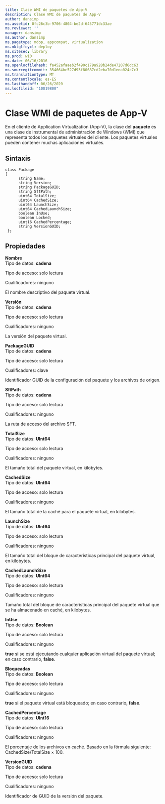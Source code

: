 ```yaml
---
title: Clase WMI de paquetes de App-V
description: Clase WMI de paquetes de App-V
author: dansimp
ms.assetid: 0fc26c3b-9706-4804-be2d-645771dc33ae
ms.reviewer: ''
manager: dansimp
ms.author: dansimp
ms.pagetype: mdop, appcompat, virtualization
ms.mktglfcycl: deploy
ms.sitesec: library
ms.prod: w10
ms.date: 06/16/2016
ms.openlocfilehash: fa452afaaeb2f490c179a928b24de47207d6dc63
ms.sourcegitcommit: 354664bc527d93f80687cd2eba70d1eea024c7c3
ms.translationtype: MT
ms.contentlocale: es-ES
ms.lasthandoff: 06/26/2020
ms.locfileid: "10819800"
---
```

# Clase WMI de paquetes de App-V


En el cliente de Application Virtualization (App-V), la clase del **paquete** es una clase de instrumental de administración de Windows (WMI) que representa todos los paquetes virtuales del cliente. Los paquetes virtuales pueden contener muchas aplicaciones virtuales.

## Sintaxis


``` syntax
class Package
{
      string Name;
      string Version;
      string PackageGUID;
      string SftPath;
      uint64 TotalSize;
      uint64 CachedSize;
      uint64 LaunchSize;
      uint64 CachedLaunchSize;
      boolean InUse;
      boolean Locked;
      uint16 CachedPercentage;
      string VersionGUID;
 };
```

## Propiedades


<a href="" id="name"></a>**Nombre**  
Tipo de datos: **cadena**

Tipo de acceso: solo lectura

Cualificadores: ninguno

El nombre descriptivo del paquete virtual.

<a href="" id="version"></a>**Versión**  
Tipo de datos: **cadena**

Tipo de acceso: solo lectura

Cualificadores: ninguno

La versión del paquete virtual.

<a href="" id="packageguid"></a>**PackageGUID**  
Tipo de datos: **cadena**

Tipo de acceso: solo lectura

Cualificadores: clave

Identificador GUID de la configuración del paquete y los archivos de origen.

<a href="" id="sftpath"></a>**SftPath**  
Tipo de datos: **cadena**

Tipo de acceso: solo lectura

Cualificadores: ninguno

La ruta de acceso del archivo SFT.

<a href="" id="totalsize"></a>**TotalSize**  
Tipo de datos: **UInt64**

Tipo de acceso: solo lectura

Cualificadores: ninguno

El tamaño total del paquete virtual, en kilobytes.

<a href="" id="cachedsize"></a>**CachedSize**  
Tipo de datos: **UInt64**

Tipo de acceso: solo lectura

Cualificadores: ninguno

El tamaño total de la caché para el paquete virtual, en kilobytes.

<a href="" id="launchsize"></a>**LaunchSize**  
Tipo de datos: **UInt64**

Tipo de acceso: solo lectura

Cualificadores: ninguno

El tamaño total del bloque de características principal del paquete virtual, en kilobytes.

<a href="" id="cachedlaunchsize"></a>**CachedLaunchSize**  
Tipo de datos: **UInt64**

Tipo de acceso: solo lectura

Cualificadores: ninguno

Tamaño total del bloque de características principal del paquete virtual que se ha almacenado en caché, en kilobytes.

<a href="" id="inuse"></a>**InUse**  
Tipo de datos: **Boolean**

Tipo de acceso: solo lectura

Cualificadores: ninguno

**true** si se está ejecutando cualquier aplicación virtual del paquete virtual; en caso contrario, **false**.

<a href="" id="locked"></a>**Bloqueadas**  
Tipo de datos: **Boolean**

Tipo de acceso: solo lectura

Cualificadores: ninguno

**true** si el paquete virtual está bloqueado; en caso contrario, **false**.

<a href="" id="cachedpercentage"></a>**CachedPercentage**  
Tipo de datos: **UInt16**

Tipo de acceso: solo lectura

Cualificadores: ninguno

El porcentaje de los archivos en caché. Basado en la fórmula siguiente: CachedSize/TotalSize × 100.

<a href="" id="versionguid"></a>**VersionGUID**  
Tipo de datos: **cadena**

Tipo de acceso: solo lectura

Cualificadores: ninguno

Identificador de GUID de la versión del paquete.

 

 





